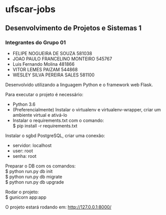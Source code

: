 # ufscar-jobs

## Desenvolvimento de Projetos e Sistemas 1

### Integrantes do Grupo 01
- FELIPE NOGUEIRA DE SOUZA 581038
- JOAO PAULO FRANCELINO MONTEIRO 545767
- Luis Fernando Molina 481866
- VITOR LEMES PAIZAM 544868
- WESLEY SILVA PEREIRA SALES 581100

Desenvolvido utilizando a linguagem Python e o framework web Flask.

Para executar o projeto é necessário:
- Python 3.6
- (Preferencialmente) Instalar o virtualenv e virtualenv-wrapper, criar um ambiente virtual e ativá-lo
- Instalar o requirements.txt com o comando: <br />
$ pip install -r requirements.txt

Instalar o sgbd PostgreSQL, criar uma conexão:
- servidor: localhost
- user: root
- senha: root

Preparar o DB com os comandos: <br />
$ python run.py db init <br />
$ python run.py db migrate <br />
$ python run.py db upgrade <br />

Rodar o projeto: <br />
$ gunicorn app:app

O projeto estará rodando em:
http://127.0.0.1:8000/
